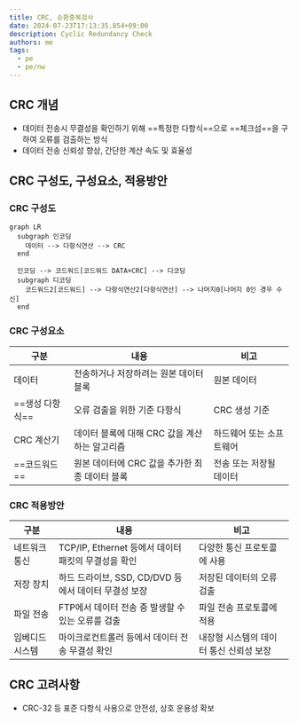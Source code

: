 ```yaml
---
title: CRC, 순환중복검사
date: 2024-07-23T17:13:35.854+09:00
description: Cyclic Redundancy Check
authors: me
tags:
  - pe
  - pe/nw 
---
```


## CRC 개념

- 데이터 전송시 무결성을 확인하기 위해 ==특정한 다항식==으로 ==체크섬==을 구하여 오류를 검출하는 방식
- 데이터 전송 신뢰성 향상, 간단한 계산 속도 및 효율성

## CRC 구성도, 구성요소, 적용방안

### CRC 구성도

```mermaid
graph LR
  subgraph 인코딩
    데이터 --> 다항식연산 --> CRC
  end

  인코딩 --> 코드워드[코드워드 DATA+CRC] --> 디코딩
  subgraph 디코딩
    코드워드2[코드워드] --> 다항식연산2[다항식연산] --> 나머지0[나머지 0인 경우 수신]
  end
```

### CRC 구성요소

| 구분 | 내용 | 비고 |
|---|---|---|
| 데이터 | 전송하거나 저장하려는 원본 데이터 블록 | 원본 데이터 |
| ==생성 다항식== | 오류 검출을 위한 기준 다항식 | CRC 생성 기준 |
| CRC 계산기 | 데이터 블록에 대해 CRC 값을 계산하는 알고리즘 | 하드웨어 또는 소프트웨어 |
| ==코드워드== | 원본 데이터에 CRC 값을 추가한 최종 데이터 블록 | 전송 또는 저장될 데이터 |

### CRC 적용방안

| 구분 | 내용 | 비고 |
|---|---|---|
| 네트워크 통신 | TCP/IP, Ethernet 등에서 데이터 패킷의 무결성을 확인 | 다양한 통신 프로토콜에 사용 |
| 저장 장치 | 하드 드라이브, SSD, CD/DVD 등에서 데이터 무결성 보장 | 저장된 데이터의 오류 검출 |
| 파일 전송 | FTP에서 데이터 전송 중 발생할 수 있는 오류를 검출 | 파일 전송 프로토콜에 적용 |
| 임베디드 시스템 | 마이크로컨트롤러 등에서 데이터 전송 무결성 확인 | 내장형 시스템의 데이터 통신 신뢰성 보장 |

## CRC 고려사항

- CRC-32 등 표준 다항식 사용으로 안전성, 상호 운용성 확보
